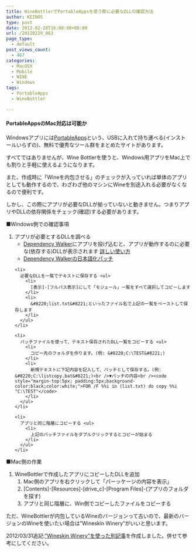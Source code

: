 ```yaml
---
title: WineBottlerでPortableAppsを使う際に必要なDLLの確認方法
author: KEINOS
type: post
date: 2012-02-28T16:00:00+00:00
url: /20120229_863
page_type:
  - default
post_views_count:
  - 467
categories:
  - MacOSX
  - Mobile
  - WINE
  - Windows
tags:
  - PortableApps
  - WineBottler

---
```

<div class="section">
  <h4 id="outline__1">
    PortableAppsのMac対応は可能か
  </h4>
  
  <p>
    Windowsアプリには<a href="http://portableapps.com/" target="_blank">PortableApps</a>という、USBに入れて持ち運べる(インストールいらずの)、無料で優秀なツール群をまとめたサイトがあります。
  </p>
  
  <p>
    すべてではありませんが、Wine Bottlerを使うと、Windows用アプリをMac上でも割りと手軽に使えるようになります。
  </p>
  
  <p>
    また、作成時に「Wineを内包させる」のチェックが入っていれば単体のアプリとしても動作するので、わざわざ他のマシンにWineを別途入れる必要がなくなるので便利です。
  </p>
  
  <p>
    しかし、この際にアプリが必要なDLLが揃っていないと動きません。つまりアプリやDLLの依存関係をチェック(確認)する必要があります。
  </p>
  
  <p>
    ■Windows側での確認事項
  </p>
  
  <ol>
    <li>
      アプリが必要とするDLLを調べる <ul>
        <li>
          <a href="http://www.dependencywalker.com/" target="_blank">Dependency Walker</a>にアプリを投げ込むと、アプリが動作するのに必要な(依存する)DLLが表示されます <a href="http://blog.livedoor.jp/blackwingcat/archives/557640.html" target="_blank">詳しい使い方</a>
        </li>
        <li>
          <a href="http://blog.livedoor.jp/blackwingcat/archives/1000078.html" target="_blank">Dependency Walkerの日本語化パッチ</a>
        </li>
      </ul>
    </li>
    
    <li>
      必要なDLLを一覧でテキストに保存する <ul>
        <li>
          [表示]-[フルパス表示]にして「モジュール」一覧をすべて選択してコピーします
        </li>
        <li>
          &#8220;list.txt&#8221;といったファイル名で上記の一覧をペーストして保存します
        </li>
      </ul>
    </li>
    
    <li>
      バッチファイルを使って、テキスト保存されたDLL一覧をコピーする <ul>
        <li>
          コピー先のフォルダを作ります。(例: &#8220;C:\TEST&#8221;)
        </li>
        <li>
          新規テキストに下記内容を記入して、バッチとして保存する。(例: &#8220;C:\listcopy.bat&#8221;)<br />▼バッチの内容<br /><code style="margin-top:5px; padding:5px;background-color:black;color:white;">FOR /F %%i in (list.txt) do copy %%i "C:\TEST"</code>
        </li>
      </ul>
    </li>
    
    <li>
      アプリと同じ階層にコピーする <ul>
        <li>
          上記のバッチファイルをダブルクリックするとコピーが始まる
        </li>
      </ul>
    </li>
  </ol>
  
  <p>
    ■Mac側の作業
  </p>
  
  <ol>
    <li>
      WineBottlerで作成したアプリにコピーしたDLLを追加 <ol>
        <li>
          Mac側のアプリを右クリックして「パーッケージの内容を表示」
        </li>
        <li>
          [Contents]-[Resources]-[drive_c]-[Program Files]-(アプリのフォルダを探す)
        </li>
        <li>
          アプリと同じ階層に、Win側でコピーしたファイルをコピーする
        </li>
      </ol>
    </li>
  </ol>
  
  <p>
    ただ、WineBottlerが内包しているWineのバージョンって古いので、最新のバージョンのWineを使いたい場合は&#8221;Wineskin Winery&#8221;がいいと思います。
  </p>
  
  <p>
    2012/03/31追記:<a href="http://d.hatena.ne.jp/KEINOS/20120329" target="_blank">”Wineskin Winery”を使った別記事</a>を作成しました。併せて参考にしてください。
  </p>
</div>